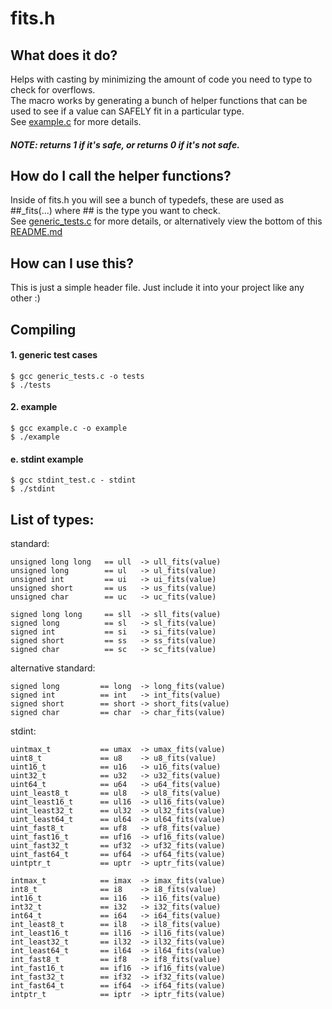 # fits.h
## What does it do?
Helps with casting by minimizing the amount of code you need to type to check for overflows. 
<br>The macro works by generating a bunch of helper functions that can be used to see if a value can SAFELY fit in a particular type. 
<br>See [example.c](https://github.com/jdarge/fits.h/blob/main/example.c) for more details.
##### NOTE: returns 1 if it's safe, or returns 0 if it's not safe.
## How do I call the helper functions?
Inside of fits.h you will see a bunch of typedefs, these are used as ##_fits(...) where ## is the type you want to check.
<br>See [generic_tests.c](https://github.com/jdarge/fits.h/blob/main/generic_tests.c) for more details, or alternatively view the bottom of this [README.md](#list-of-types)
## How can I use this?
This is just a simple header file. Just include it into your project like any other :)
## Compiling
#### 1. generic test cases
```
$ gcc generic_tests.c -o tests
$ ./tests
```
#### 2. example
```
$ gcc example.c -o example
$ ./example
```
#### e. stdint example
```
$ gcc stdint_test.c - stdint
$ ./stdint
```
## List of types:
standard:
```
unsigned long long   == ull  -> ull_fits(value)
unsigned long        == ul   -> ul_fits(value)  
unsigned int         == ui   -> ui_fits(value)
unsigned short       == us   -> us_fits(value)
unsigned char        == uc   -> uc_fits(value)

signed long long     == sll  -> sll_fits(value)
signed long          == sl   -> sl_fits(value)
signed int           == si   -> si_fits(value)
signed short         == ss   -> ss_fits(value)
signed char          == sc   -> sc_fits(value)
```
alternative standard:
```
signed long         == long  -> long_fits(value)
signed int          == int   -> int_fits(value)
signed short        == short -> short_fits(value)
signed char         == char  -> char_fits(value)
```
stdint:
```
uintmax_t           == umax  -> umax_fits(value)
uint8_t             == u8    -> u8_fits(value)
uint16_t            == u16   -> u16_fits(value)
uint32_t            == u32   -> u32_fits(value)
uint64_t            == u64   -> u64_fits(value)
uint_least8_t       == ul8   -> ul8_fits(value)
uint_least16_t      == ul16  -> ul16_fits(value)
uint_least32_t      == ul32  -> ul32_fits(value)
uint_least64_t      == ul64  -> ul64_fits(value)
uint_fast8_t        == uf8   -> uf8_fits(value)
uint_fast16_t       == uf16  -> uf16_fits(value)
uint_fast32_t       == uf32  -> uf32_fits(value)
uint_fast64_t       == uf64  -> uf64_fits(value)
uintptr_t           == uptr  -> uptr_fits(value)

intmax_t            == imax  -> imax_fits(value)
int8_t              == i8    -> i8_fits(value)
int16_t             == i16   -> i16_fits(value)
int32_t             == i32   -> i32_fits(value)
int64_t             == i64   -> i64_fits(value)
int_least8_t        == il8   -> il8_fits(value)
int_least16_t       == il16  -> il16_fits(value)
int_least32_t       == il32  -> il32_fits(value)
int_least64_t       == il64  -> il64_fits(value)
int_fast8_t         == if8   -> if8_fits(value)
int_fast16_t        == if16  -> if16_fits(value)
int_fast32_t        == if32  -> if32_fits(value)
int_fast64_t        == if64  -> if64_fits(value)
intptr_t            == iptr  -> iptr_fits(value)
```
